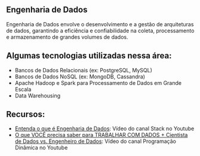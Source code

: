 ## Engenharia de Dados

Engenharia de Dados envolve o desenvolvimento e a gestão de arquiteturas de dados, garantindo a eficiência e confiabilidade na coleta, processamento e armazenamento de grandes volumes de dados.

## Algumas tecnologias utilizadas nessa área:

-   Bancos de Dados Relacionais (ex: PostgreSQL, MySQL)
-   Bancos de Dados NoSQL (ex: MongoDB, Cassandra)
-   Apache Hadoop e Spark para Processamento de Dados em Grande Escala
-   Data Warehousing

## Recursos:

-   [Entenda o que é Engenharia de Dados](https://www.youtube.com/watch?v=8lGjDiHVgbE): Vídeo do canal Stack no Youtube
-   [O que VOCÊ precisa saber para TRABALHAR COM DADOS + Cientista de Dados vs. Engenheiro de Dados](https://www.youtube.com/watch?v=i97uq6AsB5o): Vídeo do canal Programação Dinâmica no Youtube
